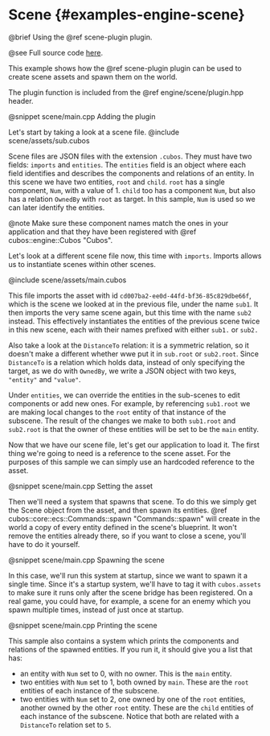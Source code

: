 # Scene {#examples-engine-scene}

@brief Using the @ref scene-plugin plugin.

@see Full source code [here](https://github.com/GameDevTecnico/cubos/tree/main/engine/samples/scene).

This example shows how the @ref scene-plugin plugin can be used to create
scene assets and spawn them on the world.

The plugin function is included from the @ref engine/scene/plugin.hpp header.

@snippet scene/main.cpp Adding the plugin

Let's start by taking a look at a scene file.
@include scene/assets/sub.cubos

Scene files are JSON files with the extension `.cubos`. They must have two fields: `imports` and `entities`.
The `entities` field is an object where each field identifies and describes the components and relations of an entity.
In this scene we have two entities, `root` and `child`.
`root` has a single component, `Num`, with a value of 1.
`child` too has a component `Num`, but also has a relation `OwnedBy` with `root` as target.
In this sample, `Num` is used so we can later identify the entities.

@note Make sure these component names match the ones in your application and that they have been registered with @ref cubos::engine::Cubos "Cubos".

Let's look at a different scene file now, this time with `imports`. Imports allows us to instantiate scenes within other scenes.

@include scene/assets/main.cubos

This file imports the asset with id `cd007ba2-ee0d-44fd-bf36-85c829dbe66f`, which is the scene we looked at in the previous file, under the name `sub1`.
It then imports the very same scene again, but this time with the name `sub2` instead.
This effectively instantiates the entities of the previous scene twice in this new scene, each with their names prefixed with either `sub1.` or `sub2.`

Also take a look at the `DistanceTo` relation: it is a symmetric relation, so it doesn't make a different whether wwe put it in `sub.root` or `sub2.root`.
Since `DistanceTo` is a relation which holds data, instead of only specifying the target, as we do with `OwnedBy`, we write a JSON object with two keys, `"entity"` and `"value"`.

Under `entities`, we can override the entities in the sub-scenes to edit components or add new ones.
For example, by referencing `sub1.root` we are making local changes to the `root` entity of that instance of the subscene.
The result of the changes we make to both `sub1.root` and `sub2.root` is that the owner of these entities will be set to be the `main` entity.

Now that we have our scene file, let's get our application to load it.
The first thing we're going to need is a reference to the scene asset. 
For the purposes of this sample we can simply use an hardcoded reference to the asset.

@snippet scene/main.cpp Setting the asset

Then we'll need a system that spawns that scene.
To do this we simply get the Scene object from the asset, and then spawn its entities.
@ref cubos::core::ecs::Commands::spawn "Commands::spawn" will create in the world a copy of every entity defined in the scene's blueprint.
It won't remove the entities already there, so if you want to close a scene, you'll have to do it yourself.

@snippet scene/main.cpp Spawning the scene

In this case, we'll run this system at startup, since we want to spawn it a single time.
Since it's a startup system, we'll have to tag it with `cubos.assets` to make sure it runs only after the scene bridge has been registered.
On a real game, you could have, for example, a scene for an enemy which you spawn multiple times, instead of just once at startup.

@snippet scene/main.cpp Printing the scene

This sample also contains a system which prints the components and relations of the spawned entities.
If you run it, it should give you a list that has:
- an entity with `Num` set to 0, with no owner. This is the `main` entity.
- two entities with `Num` set to 1, both owned by `main`. These are the `root` entities of each instance of the subscene.
- two entities with `Num` set to 2, one owned by one of the `root` entities, another owned by the other `root` entity. These are the `child` entities of each instance of the subscene. Notice that both are related with a `DistanceTo` relation set to `5`.
